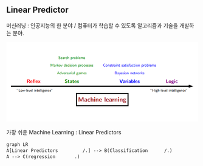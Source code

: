 ## Linear Predictor

머신러닝 : 인공지능의 한 분야  /  컴퓨터가 학습할 수 있도록 알고리즘과 기술을 개발하는 분야.

<img src=./image/Machine_Learning.png>

가장 쉬운 Machine Learning : Linear Predictors


```mermaid
graph LR
A[Linear Predictors         /.] --> B(Classification      /.)
A --> C(regression       .)
```



<!--stackedit_data:
eyJoaXN0b3J5IjpbLTE4OTM5ODUzMTUsOTA4NDY5ODE3LC02NT
c1MjcwNzgsMTUxMDI1NjI2NCwtNTk4NzY5MTY0LDE4NTM1MjI0
MDksLTIwODg3NDY2MTJdfQ==
-->
